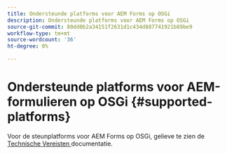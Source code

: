 ```yaml
---
title: Ondersteunde platforms voor AEM Forms op OSGi
description: Ondersteunde platforms voor AEM Forms op OSGi
source-git-commit: 80dd0b2a34151f2631d1c434d887741921b89be9
workflow-type: tm+mt
source-wordcount: '36'
ht-degree: 0%

---
```



# Ondersteunde platforms voor AEM-formulieren op OSGi {#supported-platforms}

Voor de steunplatforms voor AEM Forms op OSGi, gelieve te zien de [ Technische Vereisten ](/help/sites-deploying/technical-requirements.md) documentatie.
